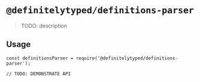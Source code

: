 # `@definitelytyped/definitions-parser`

> TODO: description

## Usage

```
const definitionsParser = require('@definitelytyped/definitions-parser');

// TODO: DEMONSTRATE API
```
